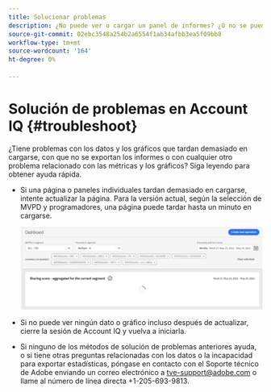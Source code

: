 ```yaml
---
title: Solucionar problemas
description: ¿No puede ver o cargar un panel de informes? ¿O no se puede exportar un informe? Obtenga información sobre cómo resolver los problemas más comunes del producto.
source-git-commit: 02ebc3548a254b2a6554f1ab34afbb3ea5f09bb8
workflow-type: tm+mt
source-wordcount: '164'
ht-degree: 0%

---
```


# Solución de problemas en Account IQ {#troubleshoot}

¿Tiene problemas con los datos y los gráficos que tardan demasiado en cargarse, con que no se exportan los informes o con cualquier otro problema relacionado con las métricas y los gráficos? Siga leyendo para obtener ayuda rápida.

* Si una página o paneles individuales tardan demasiado en cargarse, intente actualizar la página. Para la versión actual, según la selección de MVPD y programadores, una página puede tardar hasta un minuto en cargarse.

  ![](assets/troubleshoot.png)

* Si no puede ver ningún dato o gráfico incluso después de actualizar, cierre la sesión de Account IQ y vuelva a iniciarla.

* Si ninguno de los métodos de solución de problemas anteriores ayuda, o si tiene otras preguntas relacionadas con los datos o la incapacidad para exportar estadísticas, póngase en contacto con el Soporte técnico de Adobe enviando un correo electrónico a tve-support@adobe.com o llame al número de línea directa +1-205-693-9813.
